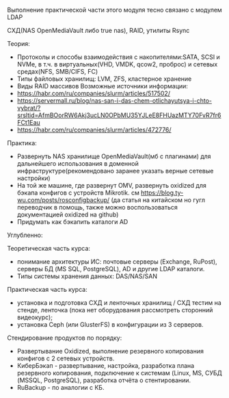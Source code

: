 Выполнение практической части этого модуля тесно связано с модулем LDAP

СХД(NAS OpenMediaVault либо true nas), RAID, утилиты Rsync

Теория:
- Протоколы и способы взаимодействия с накопителями:SATA, SCSI и NVMe, в т.ч. в виртуальных(VHD, VMDK, qcow2, проброс) и сетевых средах(NFS, SMB/CIFS, FC)
- Типы файловых хранилищ: LVM, ZFS, кластерное хранение
- Виды RAID массивов
Возможные источники информации:
- https://habr.com/ru/companies/slurm/articles/517502/
- https://servermall.ru/blog/nas-san-i-das-chem-otlichayutsya-i-chto-vybrat/?srsltid=AfmBOorRW6Akj3ucLN0OPbMU35YJLeE8FHUazMTY70FvR7fr6FCt1Eau
- https://habr.com/ru/companies/slurm/articles/472776/

Практика:
- Развернуть NAS хранилище OpenMediaVault(мб с плагинами) для дальнейшего использования в доменной инфраструктуре(рекомендовано заранее указать верные сетевые настройки)
- На той же машине, где развернут OMV, развернуть oxidized для бэкапа конфигов с устройств Mikrotik. см https://blog.ty-wu.com/posts/rosconfigbackup/ (да статья на китайском но гугл переводчик в помощь, также можно воспользоваться документацией oxidized на github)
- Придумать как бэкапить каталоги AD





Углубленно:

Теоретическая часть курса:
- понимание архитектуры ИС: почтовые серверы (Exchange, RuPost), серверы БД (MS SQL, PostgreSQL), AD и другие LDAP каталоги.
- Типы системы хранения данных: DAS/NAS/SAN

Практическая часть курса:
- установка и подготовка СХД и ленточных хранилищ / СХД тестим на стенде, ленточка (пока нет оборудования рассмотреть сторонний видеокурс);
- установка Ceph (или GlusterFS) в конфигурации из 3 серверов.  

Стендирование продуктов по порядку:
- Развертывание Oxidized, выполнение резервного копирования конфигов c 2 сетевых устройств.
- КиберБэкап - развертывание, настройка, разработка плана резервного копирования, подключение к системам (Linux, MS,  СУБД (MSSQL, PostgreSQL), разработка отчёта о стентировании.
- RuBackup - по аналогии с КБ.
